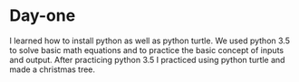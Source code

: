 # Day-one
I learned how to install python as well as python turtle. We used python 3.5 to solve basic math equations
and to practice the basic concept of inputs and output.
After practicing python 3.5 I practiced using python turtle and made a christmas tree.
